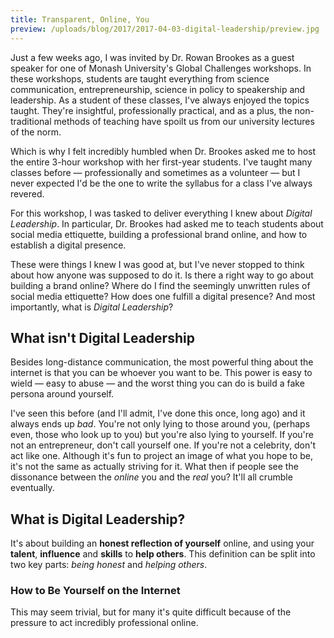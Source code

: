 ```yaml
---
title: Transparent, Online, You
preview: /uploads/blog/2017/2017-04-03-digital-leadership/preview.jpg
---
```


Just a few weeks ago, I was invited by Dr. Rowan Brookes as a guest speaker for one of Monash University's Global Challenges workshops. In these workshops, students are taught everything from science communication, entrepreneurship, science in policy to speakership and leadership. As a student of these classes, I've always enjoyed the topics taught. They're insightful, professionally practical, and as a plus, the non-traditional methods of teaching have spoilt us from our university lectures of the norm.

Which is why I felt incredibly humbled when Dr. Brookes asked me to host the entire 3-hour workshop with her first-year students. I've taught many classes before — professionally and sometimes as a volunteer — but I never expected I'd be the one to write the syllabus for a class I've always revered.

For this workshop, I was tasked to deliver everything I knew about _Digital Leadership_. In particular, Dr. Brookes had asked me to teach students about social media ettiquette, building a professional brand online, and how to establish a digital presence. 

These were things I knew I was good at, but I've never stopped to think about how anyone was supposed to do it. Is there a right way to go about building a brand online? Where do I find the seemingly unwritten rules of social media ettiquette? How does one fulfill a digital presence? And most importantly, what is _Digital Leadership_?

## What isn't Digital Leadership

Besides long-distance communication, the most powerful thing about the internet is that you can be whoever you want to be. This power is easy to wield — easy to abuse — and the worst thing you can do is build a fake persona around yourself. 

I've seen this before (and I'll admit, I've done this once, long ago) and it always ends up _bad_. You're not only lying to those around you, (perhaps even, those who look up to you) but you're also lying to yourself. If you're not an entrepreneur, don't call yourself one. If you're not a celebrity, don't act like one. Although it's fun to project an image of what you hope to be, it's not the same as actually striving for it. What then if people see the dissonance between the _online_ you and the _real_ you? It'll all crumble eventually.

## What is Digital Leadership?

It's about building an **honest reflection of yourself** online, and using your **talent**, **influence** and **skills** to **help others**. This definition can be split into two key parts: _being honest_ and _helping others_.

### How to Be Yourself on the Internet

This may seem trivial, but for many it's quite difficult because of the pressure to act incredibly professional online.

